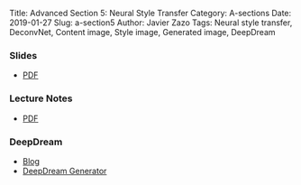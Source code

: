 Title: Advanced Section 5: Neural Style Transfer
Category: A-sections
Date: 2019-01-27
Slug: a-section5
Author: Javier Zazo
Tags: Neural style transfer, DeconvNet, Content image, Style image, Generated image, DeepDream


### Slides
- [PDF]({attach}presentation/cs109b_asec5_slides_visualization.pdf)

### Lecture Notes
- [PDF]({attach}notes/cs109b_asec5_notes_visualization.pdf)

### DeepDream
- [Blog](https://ai.googleblog.com/2015/06/inceptionism-going-deeper-into-neural.html)
- [DeepDream Generator](https://deepdreamgenerator.com/)
